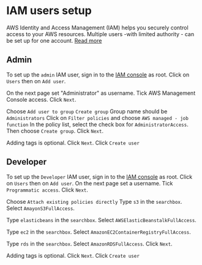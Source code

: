 # IAM users setup

AWS Identity and Access Management (IAM) helps you securely control access to your AWS resources. Multiple users -with limited authority - can be set up for one account. [Read more](https://docs.aws.amazon.com/IAM/latest/UserGuide/getting-started.html)

## Admin

To set up the `admin` IAM user, sign in to the [IAM console](https://console.aws.amazon.com/iam/) as root.
Click on `Users` then on `Add user`.

On the next page set "Administrator" as username.
Tick AWS Management Console access.
Click `Next`.

Choose `Add user to group`
`Create group`
Group name should be `Administrators`
Click on `Filter policies` and choose `AWS managed - job function`
In the policy list, select the check box for `AdministratorAccess`.
Then choose `Create group`.
Click `Next`.

Adding tags is optional. Click `Next`.
Click `Create user`

## Developer

To set up the `Developer` IAM user, sign in to the [IAM console](https://console.aws.amazon.com/iam/) as root.
Click on `Users` then on `Add user`.
On the next page set a username.
Tick `Programmatic access`.
Click `Next`.

Choose `Attach existing policies directly`
Type `s3` in the `searchbox`.
Select `AmayonS3FullAccess`.

Type `elasticbeans` in the `searchbox`.
Select `AWSElasticBeanstalkFullAccess`.

Type `ec2` in the `searchbox`.
Select `AmazonEC2ContainerRegistryFullAccess`.

Type `rds` in the `searchbox`.
Select `AmazonRDSFullAccess`.
Click `Next`.

Adding tags is optional. Click `Next`.
Click `Create user`
